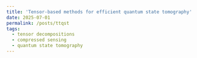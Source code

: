 ```yaml
---
title: 'Tensor-based methods for efficient quantum state tomography'
date: 2025-07-01
permalink: /posts/ttqst
tags:
  - tensor decompositions
  - compressed sensing
  - quantum state tomography
---
```

